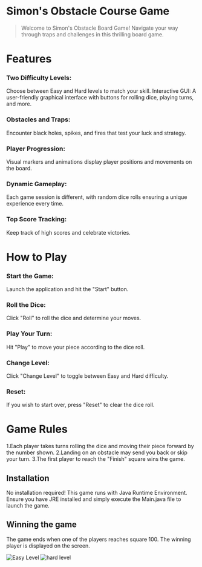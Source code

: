 # Simon's Obstacle Course Game
>Welcome to Simon's Obstacle Board Game! Navigate your way through traps and challenges in this thrilling board game.

# Features

### Two Difficulty Levels: 
Choose between Easy and Hard levels to match your skill.
Interactive GUI: A user-friendly graphical interface with buttons for rolling dice, playing turns, and more.
### Obstacles and Traps: 
Encounter black holes, spikes, and fires that test your luck and strategy.

### Player Progression: 
Visual markers and animations display player positions and movements on the board.

### Dynamic Gameplay:
Each game session is different, with random dice rolls ensuring a unique experience every time.

### Top Score Tracking: 
Keep track of high scores and celebrate victories.

# How to Play

### Start the Game:
Launch the application and hit the "Start" button.
### Roll the Dice: 
Click "Roll" to roll the dice and determine your moves.
### Play Your Turn: 
Hit "Play" to move your piece according to the dice roll.
### Change Level:
Click "Change Level" to toggle between Easy and Hard difficulty.
### Reset: 
If you wish to start over, press "Reset" to clear the dice roll.

# Game Rules
1.Each player takes turns rolling the dice and moving their piece forward by the number shown.
2.Landing on an obstacle may send you back or skip your turn.
3.The first player to reach the "Finish" square wins the game.

## Installation
No installation required! This game runs with Java Runtime Environment. Ensure you have JRE installed and simply execute the Main.java file to launch the game.

## Winning the game
The game ends when one of the players reaches square 100. The winning player is displayed on the screen.

![Easy Level](https://github.com/jagrutijain109/Simon-s-Obstacle-/assets/94118253/74aca65a-8766-4b2a-be65-6e4b558f7683)
![hard level](https://github.com/jagrutijain109/Simon-s-Obstacle-/assets/94118253/5cfac709-7982-4be8-b75e-bb78f817d035)


